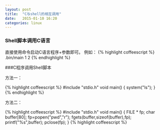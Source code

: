 ```yaml
---
layout: post
title:  "C与shell的相互调用"
date:   2015-01-10 16:20
categories: linux
---
```


### Shell脚本调用C语言

直接使用命令启动C语言程序+参数即可。
例如：
{% highlight coffeescript %}
.bin/main 1 2
{% endhighlight %}

###C程序调用Shell脚本

方法一：

{% highlight coffeescript %}
#include "stdio.h"
void main()
{
   system("ls");
}
{% endhighlight %}

方法二：

{% highlight coffeescript %}
#include "stdio.h"
void main()
{
   FILE * fp; 
   char buffer[80];
   fp=popen("pwd","r");
   fgets(buffer,sizeof(buffer),fp);
   printf("%s",buffer);
   pclose(fp);
}
{% highlight coffeescript %}